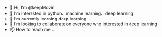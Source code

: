 - 👋 Hi, I’m @keepMovin
- 👀 I’m interested in python、machine learning、deep learning
- 🌱 I’m currently learning deep learning
- 💞️ I’m looking to collaborate on everyone who interested in deep learning
- 📫 How to reach me ...

<!---
keepMovin/keepMovin is a ✨ special ✨ repository because its `README.md` (this file) appears on your GitHub profile.
You can click the Preview link to take a look at your changes.
--->
